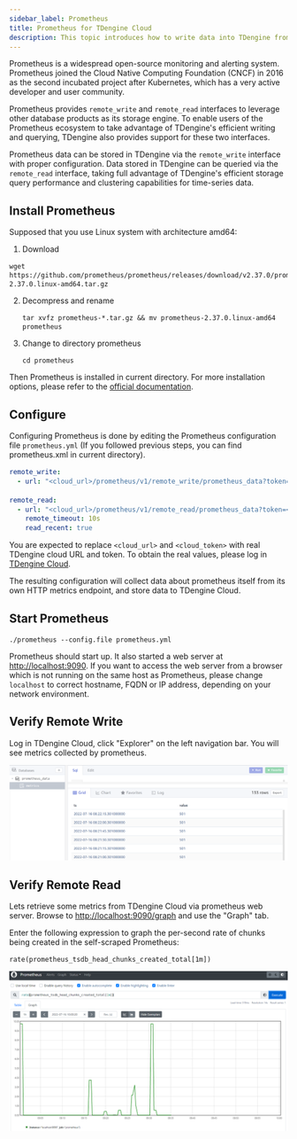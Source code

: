 ```yaml
---
sidebar_label: Prometheus
title: Prometheus for TDengine Cloud
description: This topic introduces how to write data into TDengine from Prometheus.
---
```


Prometheus is a widespread open-source monitoring and alerting system. Prometheus joined the Cloud Native Computing Foundation (CNCF) in 2016 as the second incubated project after Kubernetes, which has a very active developer and user community.

Prometheus provides `remote_write` and `remote_read` interfaces to leverage other database products as its storage engine. To enable users of the Prometheus ecosystem to take advantage of TDengine's efficient writing and querying, TDengine also provides support for these two interfaces.

Prometheus data can be stored in TDengine via the `remote_write` interface with proper configuration. Data stored in TDengine can be queried via the `remote_read` interface, taking full advantage of TDengine's efficient storage query performance and clustering capabilities for time-series data.

## Install Prometheus

Supposed that you use Linux system with architecture amd64:
1. Download
  ```
  wget https://github.com/prometheus/prometheus/releases/download/v2.37.0/prometheus-2.37.0.linux-amd64.tar.gz
  ```
2. Decompress and rename
   ```
   tar xvfz prometheus-*.tar.gz && mv prometheus-2.37.0.linux-amd64 prometheus
   ```  
3. Change to directory prometheus
   ```
   cd prometheus
   ```

Then Prometheus is installed in current directory. For more installation options, please refer to the [official documentation](https://prometheus.io/docs/prometheus/latest/installation/).

## Configure

Configuring Prometheus is done by editing the Prometheus configuration file `prometheus.yml` (If you followed previous steps, you can find prometheus.xml in current directory).

```yaml
remote_write:
  - url: "<cloud_url>/prometheus/v1/remote_write/prometheus_data?token=<cloud_token>"

remote_read:
  - url: "<cloud_url>/prometheus/v1/remote_read/prometheus_data?token=<cloud_token>"
    remote_timeout: 10s
    read_recent: true
```

<!-- exclude -->
You are expected to replace `<cloud_url>` and `<cloud_token>` with real TDengine cloud URL and token. To obtain the real values, please log in [TDengine Cloud](https://cloud.tdengine.com).
<!-- exclude-end -->

The resulting configuration will collect data about prometheus itself from its own HTTP metrics endpoint, and store data to TDengine Cloud.

## Start Prometheus

```
./prometheus --config.file prometheus.yml
```

Prometheus should start up. It also started a web server at <http://localhost:9090>. If you want to access the web server from a browser which is not running on the same host as Prometheus, please change `localhost` to correct hostname, FQDN or IP address, depending on your network environment.

## Verify Remote Write

Log in TDengine Cloud, click "Explorer" on the left navigation bar. You will see metrics collected by prometheus.

![TDengine prometheus remote_write result](prometheus_data.webp)

## Verify Remote Read

Lets retrieve some metrics from TDengine Cloud via prometheus web server. Browse to <http://localhost:9090/graph> and use the "Graph" tab.

Enter the following expression to graph the per-second rate of chunks being created in the self-scraped Prometheus:

```
rate(prometheus_tsdb_head_chunks_created_total[1m])
```

![TDengine prometheus remote_read](prometheus_read.webp)

